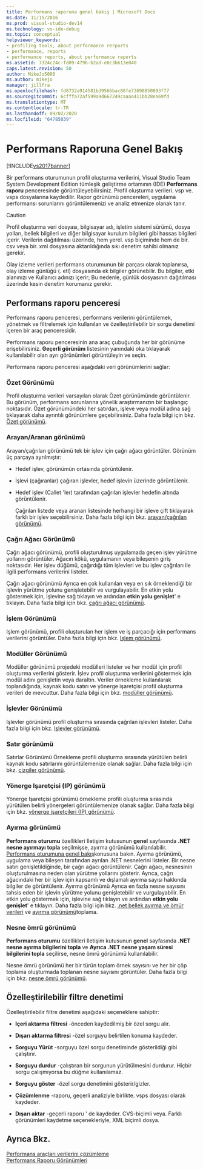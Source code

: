 ```yaml
---
title: Performans raporuna genel bakış | Microsoft Docs
ms.date: 11/15/2016
ms.prod: visual-studio-dev14
ms.technology: vs-ide-debug
ms.topic: conceptual
helpviewer_keywords:
- profiling tools, about performance rerports
- performance, reports
- performance reports, about performance reports
ms.assetid: 7324c24c-fd09-479b-b2ad-e0c3b613e040
caps.latest.revision: 50
author: MikeJo5000
ms.author: mikejo
manager: jillfra
ms.openlocfilehash: fd8732a914581b39566bac88fe73698850893f77
ms.sourcegitcommit: 6cfffa72af599a9d667249caaaa411bb28ea69fd
ms.translationtype: MT
ms.contentlocale: tr-TR
ms.lasthandoff: 09/02/2020
ms.locfileid: "64785039"
---
```

# <a name="performance-report-overview"></a>Performans Raporuna Genel Bakış
[!INCLUDE[vs2017banner](../includes/vs2017banner.md)]

Bir performans oturumunun profil oluşturma verilerini, Visual Studio Team System Development Edition tümleşik geliştirme ortamının (IDE) **Performans raporu** penceresinde görüntüleyebilirsiniz. Profil oluşturma verileri. vsp ve. vsps dosyalarına kaydedilir. Rapor görünümü pencereleri, uygulama performansı sorunlarını görüntülemenizi ve analiz etmenize olanak tanır.  
  
> [!CAUTION]
> Profil oluşturma veri dosyası, bilgisayar adı, işletim sistemi sürümü, dosya yolları, bellek bilgileri ve diğer bilgisayar kurulum bilgileri gibi hassas bilgileri içerir. Verilerin dağıtılması üzerinde, hem yerel. vsp biçiminde hem de bir. csv veya bir. xml dosyasına aktarıldığında sıkı denetim sahibi olmanız gerekir.  
>   
> Olay izleme verileri performans oturumunun bir parçası olarak toplanırsa, olay izleme günlüğü (. etl) dosyasında ek bilgiler görünebilir. Bu bilgiler, etki alanınızı ve Kullanıcı adınızı içerir; Bu nedenle, günlük dosyasının dağıtılması üzerinde kesin denetim korumanız gerekir.  
  
## <a name="performance-report-window"></a>Performans raporu penceresi  
 Performans raporu penceresi, performans verilerini görüntülemek, yönetmek ve filtrelemek için kullanılan ve özelleştirilebilir bir sorgu denetimi içeren bir araç penceresidir.  
  
 Performans raporu penceresinin ana araç çubuğunda her bir görünüme erişebilirsiniz. **Geçerli görünüm** listesinin yanındaki oka tıklayarak kullanılabilir olan ayrı görünümleri görüntüleyin ve seçin.  
  
 Performans raporu penceresi aşağıdaki veri görünümlerini sağlar:  
  
### <a name="summary-view"></a>Özet Görünümü  
 Profil oluşturma verileri varsayılan olarak Özet görünümünde görüntülenir. Bu görünüm, performans sorunlarına yönelik araştırmanızın bir başlangıç noktasıdır. Özet görünümündeki her satırdan, işleve veya modül adına sağ tıklayarak daha ayrıntılı görünümlere geçebilirsiniz. Daha fazla bilgi için bkz. [Özet görünümü](../profiling/summary-view.md).  
  
### <a name="callercallee-view"></a>Arayan/Aranan görünümü  
 Arayan/çağrılan görünümü tek bir işlev için çağrı ağacı görüntüler. Görünüm üç parçaya ayrılmıştır:  
  
- Hedef işlev, görünümün ortasında görüntülenir.  
  
- İşlevi (çağıranlar) çağıran işlevler, hedef işlevin üzerinde görüntülenir.  
  
- Hedef işlev (Callet 'ler) tarafından çağrılan işlevler hedefin altında görüntülenir.  
  
  Çağrılan listede veya aranan listesinde herhangi bir işleve çift tıklayarak farklı bir işlev seçebilirsiniz. Daha fazla bilgi için bkz. [arayan/çağrılan görünümü](../profiling/caller-callee-view.md).  
  
### <a name="call-tree-view"></a>Çağrı Ağacı Görünümü  
 Çağrı ağacı görünümü, profili oluşturulmuş uygulamada geçen işlev yürütme yollarını görüntüler. Ağacın kökü, uygulamanın veya bileşenin giriş noktasıdır. Her işlev düğümü, çağırdığı tüm işlevleri ve bu işlev çağrıları ile ilgili performans verilerini listeler.  
  
 Çağrı ağacı görünümü Ayrıca en çok kullanılan veya en sık örneklendiği bir işlevin yürütme yolunu genişletebilir ve vurgulayabilir. En etkin yolu göstermek için, işlevine sağ tıklayın ve ardından **etkin yolu genişlet**' e tıklayın. Daha fazla bilgi için bkz. [çağrı ağacı görünümü](../profiling/call-tree-view.md).  
  
### <a name="process-view"></a>İşlem Görünümü  
 Işlem görünümü, profili oluşturulan her işlem ve iş parçacığı için performans verilerini görüntüler. Daha fazla bilgi için bkz. [Işlem görünümü](../profiling/process-view.md).  
  
### <a name="modules-view"></a>Modüller Görünümü  
 Modüller görünümü projedeki modülleri listeler ve her modül için profil oluşturma verilerini gösterir. İşlev profil oluşturma verilerini göstermek için modül adını genişletin veya daraltın. Veriler örnekleme kullanılarak toplandığında, kaynak kodu satırı ve yönerge işaretçisi profil oluşturma verileri de mevcuttur. Daha fazla bilgi için bkz. [modüller görünümü](../profiling/modules-view.md).  
  
### <a name="functions-view"></a>İşlevler Görünümü  
 Işlevler görünümü profil oluşturma sırasında çağrılan işlevleri listeler. Daha fazla bilgi için bkz. [Işlevler görünümü](../profiling/functions-view.md).  
  
### <a name="line-view"></a>Satır görünümü  
 Satırlar Görünümü Örnekleme profili oluşturma sırasında yürütülen belirli kaynak kodu satırlarını görüntülemenize olanak sağlar. Daha fazla bilgi için bkz. [çizgiler görünümü](../profiling/lines-view.md).  
  
### <a name="instruction-pointer-ip-view"></a>Yönerge Işaretçisi (IP) görünümü  
 Yönerge Işaretçisi görünümü örnekleme profili oluşturma sırasında yürütülen belirli yönergeleri görüntülemenize olanak sağlar. Daha fazla bilgi için bkz. [yönerge işaretçileri (IP) görünümü](../profiling/instruction-pointers-ips-view.md).  
  
### <a name="allocation-view"></a>Ayırma görünümü  
 **Performans oturumu** özellikleri Iletişim kutusunun **genel** sayfasında **.NET nesne ayırmayı topla** seçilmişse, ayırma görünümü kullanılabilir. [Performans oturumuna genel bakış](../profiling/performance-session-overview.md)konusuna bakın. Ayırma görünümü, uygulama veya bileşen tarafından ayrılan .NET nesnelerini listeler. Bir nesne satırı genişletildiğinde, bir çağrı ağacı görüntülenir. Çağrı ağacı, nesnesinin oluşturulmasına neden olan yürütme yollarını gösterir. Ayrıca, çağrı ağacındaki her bir işlev için kapsamlı ve dışlamalı ayırma sayısı hakkında bilgiler de görüntülenir. Ayırma görünümü Ayrıca en fazla nesne sayısını tahsis eden bir işlevin yürütme yolunu genişletebilir ve vurgulayabilir. En etkin yolu göstermek için, işlevine sağ tıklayın ve ardından **etkin yolu genişlet**' e tıklayın. Daha fazla bilgi için bkz. [.net bellek ayırma ve ömür verileri](../profiling/collecting-dotnet-memory-allocation-and-lifetime-data.md) ve [ayırma görünümü](../profiling/dotnet-memory-allocations-view.md)toplama.  
  
### <a name="objects-lifetime-view"></a>Nesne ömrü görünümü  
 **Performans oturumu** özellikleri Iletişim kutusunun **genel** sayfasında **.NET nesne ayırma bilgilerini topla** ve **Ayrıca .NET nesne yaşam süresi bilgilerini topla** seçilirse, nesne ömrü görünümü kullanılabilir.  
  
 Nesne ömrü görünümü her bir türün toplam örnek sayısını ve her bir çöp toplama oluşturmada toplanan nesne sayısını görüntüler. Daha fazla bilgi için bkz. [nesne ömrü görünümü](../profiling/object-lifetime-view.md).  
  
## <a name="customizable-filter-control"></a>Özelleştirilebilir filtre denetimi  
 Özelleştirilebilir filtre denetimi aşağıdaki seçeneklere sahiptir:  
  
- **Içeri aktarma filtresi** -önceden kaydedilmiş bir özel sorgu alır.  
  
- **Dışarı aktarma filtresi** -özel sorguyu belirtilen konuma kaydeder.  
  
- **Sorguyu Yürüt** -sorguyu özel sorgu denetiminde gösterildiği gibi çalıştırır.  
  
- **Sorguyu durdur** -çalıştıran bir sorgunun yürütülmesini durdurur. Hiçbir sorgu çalışmıyorsa bu düğme kullanılamaz.  
  
- **Sorguyu göster** -özel sorgu denetimini gösterir/gizler.  
  
- **Çözümlenme** -raporu, geçerli analiziyle birlikte. vsps dosyası olarak kaydeder.  
  
- **Dışarı aktar** -geçerli raporu ' de kaydeder. CVS-biçimli veya. Farklı görünümleri kaydetme seçenekleriyle, XML biçimli dosya.  
  
## <a name="see-also"></a>Ayrıca Bkz.  
 [Performans araçları verilerini çözümleme](../profiling/analyzing-performance-tools-data.md)   
 [Performans Raporu Görünümleri](../profiling/performance-report-views.md)
